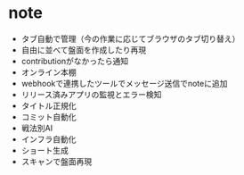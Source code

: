 # note
- タブ自動で管理（今の作業に応じてブラウザのタブ切り替え）
- 自由に並べて盤面を作成したり再現
- contributionがなかったら通知
- オンライン本棚
- webhookで連携したツールでメッセージ送信でnoteに追加
- リリース済みアプリの監視とエラー検知
- タイトル正規化
- コミット自動化
- 戦法別AI
- インフラ自動化
- ショート生成
- スキャンで盤面再現
